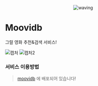 <div align="center">

  ![waving](https://capsule-render.vercel.app/api?type=waving&height=250&text=Moovidb&fontAlignY=40&color=gradient)

</div>

# Moovidb
그럴 영화 추천&검색 서비스!

![캡처](https://user-images.githubusercontent.com/62737839/183240345-984d133d-8955-45e8-a932-0131ae15ecf7.PNG)
![캡처2](https://user-images.githubusercontent.com/62737839/183240348-68cacea8-6d05-4c26-afc4-0af897ada7e2.PNG)

### 서비스 이용방법
> [moovidb](https://moovidb-minmoong.vercel.app) 에 배포되어 있습니다!
